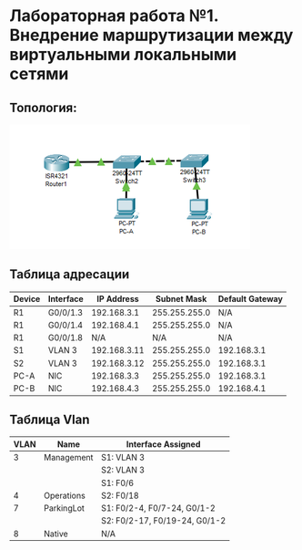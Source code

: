 # Лабораторная работа №1. Внедрение маршрутизации между виртуальными локальными сетями
## Топология:
![alt text](image.png)
## Таблица адресации
Device | Interface | IP Address | Subnet Mask | Default Gateway
--- | --- | --- | --- | ---
R1 | G0/0/1.3 | 192.168.3.1 | 255.255.255.0 | N/A
R1 | G0/0/1.4 | 192.168.4.1 | 255.255.255.0 | N/A
R1 | G0/0/1.8 | N/A | N/A | N/A
S1 | VLAN 3 | 192.168.3.11 | 255.255.255.0 | 192.168.3.1
S2 | VLAN 3 | 192.168.3.12 | 255.255.255.0 | 192.168.3.1
PC-A | NIC | 192.168.3.3 | 255.255.255.0 | 192.168.3.1
PC-B | NIC | 192.168.4.3 | 255.255.255.0 | 192.168.4.1

## Таблица Vlan
VLAN | Name | Interface Assigned
--- | --- | --- 
3 | Management | S1: VLAN 3
 | | |S2: VLAN 3
 | | | S1: F0/6
4 | Operations | S2: F0/18
7 |  ParkingLot |S1: F0/2-4, F0/7-24, G0/1-2
 | | |S2: F0/2-17, F0/19-24, G0/1-2
8 | Native | N/A